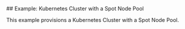 ## Example: Kubernetes Cluster with a Spot Node Pool

This example provisions a Kubernetes Cluster with a Spot Node Pool.
